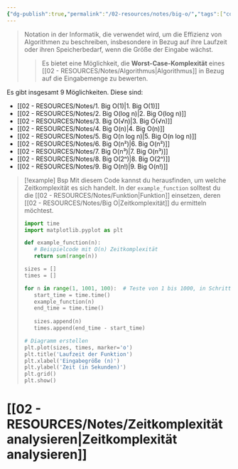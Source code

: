 ```yaml
---
{"dg-publish":true,"permalink":"/02-resources/notes/big-o/","tags":["code/algorithmus","finished"],"noteIcon":"","updated":"2025-08-26T16:35:02.000+02:00"}
---
```


>Notation in der Informatik, die verwendet wird, um die Effizienz von Algorithmen zu beschreiben, insbesondere in Bezug auf ihre Laufzeit oder ihren Speicherbedarf, wenn die Größe der Eingabe wächst. 
>>Es bietet eine Möglichkeit, die **Worst-Case-Komplexität** eines [[02 - RESOURCES/Notes/Algorithmus\|Algorithmus]] in Bezug auf die Eingabemenge zu bewerten.

<style> .container {font-family: sans-serif; text-align: center;} .button-wrapper button {z-index: 1;height: 40px; width: 100px; margin: 10px;padding: 5px;} .excalidraw .App-menu_top .buttonList { display: flex;} .excalidraw-wrapper { height: 800px; margin: 50px; position: relative;} :root[dir="ltr"] .excalidraw .layer-ui__wrapper .zen-mode-transition.App-menu_bottom--transition-left {transform: none;} </style><script src="https://cdn.jsdelivr.net/npm/react@17/umd/react.production.min.js"></script><script src="https://cdn.jsdelivr.net/npm/react-dom@17/umd/react-dom.production.min.js"></script><script type="text/javascript" src="https://cdn.jsdelivr.net/npm/@excalidraw/excalidraw@0/dist/excalidraw.production.min.js"></script><div id="Big_O_2024-08-06_1507.18.excalidraw.md1"></div><script>(function(){const InitialData={"type":"excalidraw","version":2,"source":"https://github.com/zsviczian/obsidian-excalidraw-plugin/releases/tag/2.5.2","elements":[{"type":"line","version":84,"versionNonce":6892358,"index":"a0","isDeleted":false,"id":"1mJiTiT4y8ZrZ1hj_PiTE","fillStyle":"solid","strokeWidth":4,"strokeStyle":"solid","roughness":2,"opacity":100,"angle":0,"x":-402.75,"y":-350.2421875,"strokeColor":"#1e1e1e","backgroundColor":"transparent","width":3,"height":573,"seed":1501122310,"groupIds":[],"frameId":null,"roundness":{"type":2},"boundElements":[],"updated":1722949667262,"link":null,"locked":false,"startBinding":null,"endBinding":null,"lastCommittedPoint":null,"startArrowhead":null,"endArrowhead":null,"points":[[0,0],[3,573]]},{"type":"line","version":131,"versionNonce":1665479110,"index":"a1","isDeleted":false,"id":"HLOmSvmRWonI91gntLdv_","fillStyle":"solid","strokeWidth":4,"strokeStyle":"solid","roughness":2,"opacity":100,"angle":0,"x":-398.75,"y":224.7578125,"strokeColor":"#1e1e1e","backgroundColor":"transparent","width":722,"height":10,"seed":166711942,"groupIds":[],"frameId":null,"roundness":{"type":2},"boundElements":[],"updated":1722949678349,"link":null,"locked":false,"startBinding":null,"endBinding":null,"lastCommittedPoint":null,"startArrowhead":null,"endArrowhead":null,"points":[[0,0],[722,-10]]},{"type":"line","version":87,"versionNonce":1949962374,"index":"a2","isDeleted":false,"id":"MVLd3bhsrXQ0DDZXRnxMp","fillStyle":"solid","strokeWidth":4,"strokeStyle":"solid","roughness":2,"opacity":100,"angle":0,"x":-424.75,"y":-315.2421875,"strokeColor":"#1e1e1e","backgroundColor":"transparent","width":19,"height":35,"seed":1887897862,"groupIds":[],"frameId":null,"roundness":{"type":2},"boundElements":[],"updated":1722949694404,"link":null,"locked":false,"startBinding":null,"endBinding":null,"lastCommittedPoint":null,"startArrowhead":null,"endArrowhead":null,"points":[[0,0],[19,-35]]},{"type":"line","version":26,"versionNonce":1707220422,"index":"a3","isDeleted":false,"id":"heTRFoUlOtaaxFS62LnvR","fillStyle":"solid","strokeWidth":4,"strokeStyle":"solid","roughness":2,"opacity":100,"angle":0,"x":-402.75,"y":-349.2421875,"strokeColor":"#1e1e1e","backgroundColor":"transparent","width":16,"height":24,"seed":888278982,"groupIds":[],"frameId":null,"roundness":{"type":2},"boundElements":[],"updated":1722949700522,"link":null,"locked":false,"startBinding":null,"endBinding":null,"lastCommittedPoint":null,"startArrowhead":null,"endArrowhead":null,"points":[[0,0],[16,24]]},{"type":"line","version":6,"versionNonce":1939390982,"index":"a4","isDeleted":false,"id":"mu7z-cICyx9EZFYWom1di","fillStyle":"solid","strokeWidth":4,"strokeStyle":"solid","roughness":2,"opacity":100,"angle":0,"x":322.25,"y":212.7578125,"strokeColor":"#1e1e1e","backgroundColor":"transparent","width":25,"height":11,"seed":1820751110,"groupIds":[],"frameId":null,"roundness":{"type":2},"boundElements":[],"updated":1722949703441,"link":null,"locked":false,"startBinding":null,"endBinding":null,"lastCommittedPoint":null,"startArrowhead":null,"endArrowhead":null,"points":[[0,0],[-25,-11]]},{"type":"line","version":12,"versionNonce":2045432262,"index":"a5","isDeleted":false,"id":"KmiB5PBgGQwkPsG5GOG2E","fillStyle":"solid","strokeWidth":4,"strokeStyle":"solid","roughness":2,"opacity":100,"angle":0,"x":323.25,"y":214.7578125,"strokeColor":"#1e1e1e","backgroundColor":"transparent","width":20,"height":14,"seed":142512454,"groupIds":[],"frameId":null,"roundness":{"type":2},"boundElements":[],"updated":1722949705509,"link":null,"locked":false,"startBinding":null,"endBinding":null,"lastCommittedPoint":null,"startArrowhead":null,"endArrowhead":null,"points":[[0,0],[-20,14]]},{"type":"text","version":94,"versionNonce":1426517786,"index":"a7","isDeleted":false,"id":"VmkzD7Od","fillStyle":"solid","strokeWidth":4,"strokeStyle":"solid","roughness":2,"opacity":100,"angle":0,"x":-107.75,"y":224.7578125,"strokeColor":"#1e1e1e","backgroundColor":"transparent","width":166.18069458007812,"height":37.800000000000004,"seed":1313352646,"groupIds":[],"frameId":null,"roundness":null,"boundElements":[],"updated":1722949791805,"link":null,"locked":false,"fontSize":28,"fontFamily":6,"text":"Input Size (n)","rawText":"Input Size (n)","textAlign":"left","verticalAlign":"top","containerId":null,"originalText":"Input Size (n)","autoResize":true,"lineHeight":1.35},{"type":"text","version":109,"versionNonce":1204102618,"index":"a8","isDeleted":false,"id":"5x527qAh","fillStyle":"solid","strokeWidth":4,"strokeStyle":"solid","roughness":2,"opacity":100,"angle":4.723593972811037,"x":-471.2557155376151,"y":-162.74233332136933,"strokeColor":"#1e1e1e","backgroundColor":"transparent","width":63.63618469238281,"height":37.800000000000004,"seed":624022918,"groupIds":[],"frameId":null,"roundness":null,"boundElements":[],"updated":1722949802192,"link":null,"locked":false,"fontSize":28,"fontFamily":6,"text":"Time","rawText":"Time","textAlign":"left","verticalAlign":"top","containerId":null,"originalText":"Time","autoResize":true,"lineHeight":1.35},{"type":"arrow","version":111,"versionNonce":1031209882,"index":"aA","isDeleted":false,"id":"aC7CyNDVept5uXE_2_gBq","fillStyle":"solid","strokeWidth":4,"strokeStyle":"solid","roughness":0,"opacity":100,"angle":0,"x":-397.37068965517244,"y":217.8612607758621,"strokeColor":"#2f9e44","backgroundColor":"transparent","width":684,"height":13,"seed":420727578,"groupIds":[],"frameId":null,"roundness":{"type":2},"boundElements":[],"updated":1722949985657,"link":null,"locked":false,"startBinding":null,"endBinding":null,"lastCommittedPoint":null,"startArrowhead":null,"endArrowhead":"arrow","points":[[0,0],[684,-13]]},{"type":"text","version":104,"versionNonce":2107439363,"index":"aC","isDeleted":false,"id":"ove21sdO","fillStyle":"solid","strokeWidth":4,"strokeStyle":"solid","roughness":2,"opacity":100,"angle":0,"x":183.97413793103442,"y":179.48195043103453,"strokeColor":"#2f9e44","backgroundColor":"transparent","width":118.84893798828125,"height":21.6,"seed":119911898,"groupIds":[],"frameId":null,"roundness":null,"boundElements":[],"updated":1730546730535,"link":"[[02 - RESOURCES/Notes/1. Big O(1)\|1. Big O(1)]]","locked":false,"fontSize":16,"fontFamily":6,"text":"📍[[02 - RESOURCES/Notes/1. Big O(1)\|1. Big O(1)]]","rawText":"[[02 - RESOURCES/Notes/1. Big O(1)\|1. Big O(1)]]","textAlign":"left","verticalAlign":"top","containerId":null,"originalText":"📍[[02 - RESOURCES/Notes/1. Big O(1)\|1. Big O(1)]]","autoResize":true,"lineHeight":1.35},{"type":"arrow","version":240,"versionNonce":1644971547,"index":"aD","isDeleted":false,"id":"LoOgqMW6t1kt8BWy6ifxC","fillStyle":"solid","strokeWidth":4,"strokeStyle":"solid","roughness":0,"opacity":100,"angle":0,"x":-396.05685881451797,"y":220.8150583681798,"strokeColor":"#1971c2","backgroundColor":"transparent","width":701.3793103448274,"height":295.1724137931034,"seed":1027489222,"groupIds":[],"frameId":null,"roundness":{"type":2},"boundElements":[],"updated":1722982121448,"link":null,"locked":false,"startBinding":null,"endBinding":null,"lastCommittedPoint":null,"startArrowhead":null,"endArrowhead":"arrow","points":[[0,0],[701.3793103448274,-295.1724137931034]]},{"type":"text","version":150,"versionNonce":902833499,"index":"aE","isDeleted":false,"id":"i4UmpN6W","fillStyle":"solid","strokeWidth":4,"strokeStyle":"solid","roughness":0,"opacity":100,"angle":5.826417420157298,"x":186.76629652870386,"y":-81.60150254208267,"strokeColor":"#1971c2","backgroundColor":"transparent","width":118.40093994140625,"height":21.6,"seed":1549971782,"groupIds":[],"frameId":null,"roundness":null,"boundElements":[],"updated":1722982208212,"link":"[[02 - RESOURCES/Notes/4. Big O(n)\|4. Big O(n)]]","locked":false,"fontSize":16,"fontFamily":6,"text":"📍[[02 - RESOURCES/Notes/4. Big O(n)\|4. Big O(n)]]","rawText":"[[02 - RESOURCES/Notes/4. Big O(n)\|4. Big O(n)]]","textAlign":"left","verticalAlign":"top","containerId":null,"originalText":"📍[[02 - RESOURCES/Notes/4. Big O(n)\|4. Big O(n)]]","autoResize":true,"lineHeight":1.35},{"type":"arrow","version":266,"versionNonce":605427910,"index":"aF","isDeleted":false,"id":"K_YrlPaXFrNzOuku5zMjm","fillStyle":"solid","strokeWidth":4,"strokeStyle":"solid","roughness":0,"opacity":100,"angle":0,"x":-396.05685881451797,"y":221.50471354059363,"strokeColor":"#2f9e44","backgroundColor":"transparent","width":436.551724137931,"height":514.4827586206895,"seed":415027846,"groupIds":[],"frameId":null,"roundness":{"type":2},"boundElements":[],"updated":1722950215422,"link":null,"locked":false,"startBinding":null,"endBinding":null,"lastCommittedPoint":null,"startArrowhead":null,"endArrowhead":"arrow","points":[[0,0],[304.13793103448273,-269.6551724137931],[436.551724137931,-514.4827586206895]]},{"type":"text","version":103,"versionNonce":1404924358,"index":"aG","isDeleted":false,"id":"2T6On7Gk","fillStyle":"solid","strokeWidth":4,"strokeStyle":"solid","roughness":0,"opacity":100,"angle":5.237953054781757,"x":-65.79966964122752,"y":-254.71903501786153,"strokeColor":"#2f9e44","backgroundColor":"transparent","width":124.48095703125,"height":21.6,"seed":1152393626,"groupIds":[],"frameId":null,"roundness":null,"boundElements":[],"updated":1722950584687,"link":"[[02 - RESOURCES/Notes/6. Big O(n²)\|6. Big O(n²)]]","locked":false,"fontSize":16,"fontFamily":6,"text":"📍[[02 - RESOURCES/Notes/6. Big O(n²)\|6. Big O(n²)]]","rawText":"[[02 - RESOURCES/Notes/6. Big O(n²)\|6. Big O(n²)]]","textAlign":"left","verticalAlign":"top","containerId":null,"originalText":"📍[[02 - RESOURCES/Notes/6. Big O(n²)\|6. Big O(n²)]]","autoResize":true,"lineHeight":1.35},{"type":"arrow","version":331,"versionNonce":1788196315,"index":"aH","isDeleted":false,"id":"hDEszIvcG4CXTYRTbn2g3","fillStyle":"solid","strokeWidth":4,"strokeStyle":"solid","roughness":0,"opacity":100,"angle":0,"x":-393.2982381248628,"y":218.7460928509384,"strokeColor":"#1e1e1e","backgroundColor":"transparent","width":331.0344827586206,"height":526.206896551724,"seed":1824666202,"groupIds":[],"frameId":null,"roundness":{"type":2},"boundElements":[],"updated":1722982139388,"link":null,"locked":false,"startBinding":null,"endBinding":null,"lastCommittedPoint":null,"startArrowhead":null,"endArrowhead":"arrow","points":[[0,0],[236.55172413793093,-315.8620689655172],[331.0344827586206,-526.206896551724]]},{"type":"text","version":102,"versionNonce":1157996373,"index":"aI","isDeleted":false,"id":"jxgYVaI0","fillStyle":"solid","strokeWidth":4,"strokeStyle":"solid","roughness":0,"opacity":100,"angle":5.181153299986048,"x":-180.5687530330257,"y":-225.59345473334994,"strokeColor":"#1e1e1e","backgroundColor":"transparent","width":124.48095703125,"height":21.6,"seed":2140206726,"groupIds":[],"frameId":null,"roundness":null,"boundElements":[],"updated":1722982246379,"link":"[[02 - RESOURCES/Notes/7. Big O(n³)\|7. Big O(n³)]]","locked":false,"fontSize":16,"fontFamily":6,"text":"📍[[02 - RESOURCES/Notes/7. Big O(n³)\|7. Big O(n³)]]","rawText":"[[02 - RESOURCES/Notes/7. Big O(n³)\|7. Big O(n³)]]","textAlign":"left","verticalAlign":"top","containerId":null,"originalText":"📍[[02 - RESOURCES/Notes/7. Big O(n³)\|7. Big O(n³)]]","autoResize":true,"lineHeight":1.35},{"type":"arrow","version":758,"versionNonce":805558232,"index":"aJ","isDeleted":false,"id":"75FCY_-VWEWGY4TpMk4pr","fillStyle":"solid","strokeWidth":4,"strokeStyle":"solid","roughness":0,"opacity":100,"angle":0,"x":-393.9878932972766,"y":220.12540319576607,"strokeColor":"#e03131","backgroundColor":"transparent","width":702.4802435085813,"height":110.29992721924208,"seed":533527642,"groupIds":[],"frameId":null,"roundness":{"type":2},"boundElements":[],"updated":1730555396042,"link":null,"locked":false,"startBinding":null,"endBinding":null,"lastCommittedPoint":null,"startArrowhead":null,"endArrowhead":"arrow","points":[[0,0],[301.5182577812396,-98.46701478683252],[702.4802435085813,-110.29992721924208]]},{"type":"text","version":303,"versionNonce":889753256,"index":"aK","isDeleted":false,"id":"HvrhOTay","fillStyle":"solid","strokeWidth":4,"strokeStyle":"solid","roughness":0,"opacity":100,"angle":6.255329072462841,"x":135.1974901063778,"y":75.88423459021385,"strokeColor":"#e03131","backgroundColor":"transparent","width":145.71299743652344,"height":21.6,"seed":848139462,"groupIds":[],"frameId":null,"roundness":null,"boundElements":[],"updated":1730555408725,"link":"[[02 - RESOURCES/Notes/2. Big O(log n)\|2. Big O(log n)]]","locked":false,"fontSize":16,"fontFamily":6,"text":"📍[[02 - RESOURCES/Notes/2. Big O(log n)\|2. Big O(log n)]]","rawText":"[[02 - RESOURCES/Notes/2. Big O(log n)\|2. Big O(log n)]]","textAlign":"left","verticalAlign":"top","containerId":null,"originalText":"📍[[02 - RESOURCES/Notes/2. Big O(log n)\|2. Big O(log n)]]","autoResize":true,"lineHeight":1.35},{"type":"arrow","version":499,"versionNonce":954186587,"index":"aL","isDeleted":false,"id":"mYQV5hambHMjNu5K-bxmW","fillStyle":"solid","strokeWidth":4,"strokeStyle":"solid","roughness":0,"opacity":100,"angle":0,"x":-392.608582952449,"y":217.36678250611084,"strokeColor":"#f08c00","backgroundColor":"transparent","width":640.6896551724138,"height":431.03448275862064,"seed":2140808710,"groupIds":[],"frameId":null,"roundness":{"type":2},"boundElements":[],"updated":1722982127967,"link":null,"locked":false,"startBinding":null,"endBinding":null,"lastCommittedPoint":null,"startArrowhead":null,"endArrowhead":"arrow","points":[[0,0],[321.3793103448275,-114.4827586206896],[640.6896551724138,-431.03448275862064]]},{"type":"text","version":105,"versionNonce":1528169173,"index":"aM","isDeleted":false,"id":"GpNEZvAY","fillStyle":"solid","strokeWidth":4,"strokeStyle":"solid","roughness":0,"opacity":100,"angle":5.494143481980993,"x":111.41482865525556,"y":-191.19674092030877,"strokeColor":"#f08c00","backgroundColor":"transparent","width":159.04103088378906,"height":21.6,"seed":492345946,"groupIds":[],"frameId":null,"roundness":null,"boundElements":[],"updated":1722982288645,"link":"[[02 - RESOURCES/Notes/5. Big O(n log n)\|5. Big O(n log n)]]","locked":false,"fontSize":16,"fontFamily":6,"text":"📍[[02 - RESOURCES/Notes/5. Big O(n log n)\|5. Big O(n log n)]]","rawText":"[[02 - RESOURCES/Notes/5. Big O(n log n)\|5. Big O(n log n)]]","textAlign":"left","verticalAlign":"top","containerId":null,"originalText":"📍[[02 - RESOURCES/Notes/5. Big O(n log n)\|5. Big O(n log n)]]","autoResize":true,"lineHeight":1.35},{"type":"arrow","version":189,"versionNonce":392747029,"index":"aN","isDeleted":false,"id":"Q1yZvAhafkAOA5skbeiZH","fillStyle":"solid","strokeWidth":4,"strokeStyle":"solid","roughness":0,"opacity":100,"angle":0,"x":-388.4706519179663,"y":213.91850664404188,"strokeColor":"#e03131","backgroundColor":"transparent","width":213.1034482758621,"height":533.7931034482758,"seed":868755994,"groupIds":[],"frameId":null,"roundness":{"type":2},"boundElements":[],"updated":1722982143987,"link":null,"locked":false,"startBinding":null,"endBinding":null,"lastCommittedPoint":null,"startArrowhead":null,"endArrowhead":"arrow","points":[[0,0],[161.37931034482756,-277.24137931034477],[213.1034482758621,-533.7931034482758]]},{"type":"text","version":91,"versionNonce":305734939,"index":"aO","isDeleted":false,"id":"K5cYE9rH","fillStyle":"solid","strokeWidth":4,"strokeStyle":"solid","roughness":0,"opacity":100,"angle":4.85990474664134,"x":-267.9075993321572,"y":-275.7660945425127,"strokeColor":"#e03131","backgroundColor":"transparent","width":123.88800048828125,"height":21.6,"seed":546186202,"groupIds":[],"frameId":null,"roundness":null,"boundElements":[],"updated":1722982249051,"link":"[[02 - RESOURCES/Notes/8. Big O(2ⁿ)\|8. Big O(2ⁿ)]]","locked":false,"fontSize":16,"fontFamily":6,"text":"📍[[02 - RESOURCES/Notes/8. Big O(2ⁿ)\|8. Big O(2ⁿ)]]","rawText":"[[02 - RESOURCES/Notes/8. Big O(2ⁿ)\|8. Big O(2ⁿ)]]","textAlign":"left","verticalAlign":"top","containerId":null,"originalText":"📍[[02 - RESOURCES/Notes/8. Big O(2ⁿ)\|8. Big O(2ⁿ)]]","autoResize":true,"lineHeight":1.35},{"type":"arrow","version":91,"versionNonce":1160222421,"index":"aP","isDeleted":false,"id":"v5QeKWt6o0lzlj-yuuORf","fillStyle":"solid","strokeWidth":4,"strokeStyle":"solid","roughness":0,"opacity":100,"angle":0,"x":-388.4706519179663,"y":217.36678250611084,"strokeColor":"#f08c00","backgroundColor":"transparent","width":76.55172413793105,"height":557.9310344827586,"seed":457171098,"groupIds":[],"frameId":null,"roundness":{"type":2},"boundElements":[],"updated":1722982147959,"link":null,"locked":false,"startBinding":null,"endBinding":null,"lastCommittedPoint":null,"startArrowhead":null,"endArrowhead":"arrow","points":[[0,0],[59.31034482758622,-277.24137931034477],[76.55172413793105,-557.9310344827586]]},{"type":"text","version":124,"versionNonce":958071669,"index":"aQ","isDeleted":false,"id":"V5LK8xlr","fillStyle":"solid","strokeWidth":4,"strokeStyle":"solid","roughness":0,"opacity":100,"angle":4.8159130645368435,"x":-391.5195219796958,"y":-291.7358426950329,"strokeColor":"#f08c00","backgroundColor":"transparent","width":122.17695617675781,"height":21.6,"seed":1535307994,"groupIds":[],"frameId":null,"roundness":null,"boundElements":[],"updated":1722982251124,"link":"[[02 - RESOURCES/Notes/9. Big O(n!)\|9. Big O(n!)]]","locked":false,"fontSize":16,"fontFamily":6,"text":"📍[[02 - RESOURCES/Notes/9. Big O(n!)\|9. Big O(n!)]]","rawText":"[[02 - RESOURCES/Notes/9. Big O(n!)\|9. Big O(n!)]]","textAlign":"left","verticalAlign":"top","containerId":null,"originalText":"📍[[02 - RESOURCES/Notes/9. Big O(n!)\|9. Big O(n!)]]","autoResize":true,"lineHeight":1.35},{"type":"arrow","version":154,"versionNonce":1318098392,"index":"aR","isDeleted":false,"id":"2C7Sje0P3c9Pn2L7vIKqv","fillStyle":"solid","strokeWidth":4,"strokeStyle":"solid","roughness":0,"opacity":100,"angle":0,"x":-390.5396174352076,"y":218.05643767852467,"strokeColor":"#1e1e1e","backgroundColor":"transparent","width":702.7586206896551,"height":224.82758620689657,"seed":1811878874,"groupIds":[],"frameId":null,"roundness":{"type":2},"boundElements":[],"updated":1730555675660,"link":null,"locked":false,"startBinding":null,"endBinding":{"elementId":"A3ve2Rqf","focus":-0.6787074296707147,"gap":4.925045869990129,"fixedPoint":null},"lastCommittedPoint":null,"startArrowhead":null,"endArrowhead":"arrow","points":[[0,0],[338.27425366818903,-157.55682530368705],[702.7586206896551,-224.82758620689657]]},{"type":"text","version":113,"versionNonce":1756371672,"index":"aS","isDeleted":false,"id":"A3ve2Rqf","fillStyle":"solid","strokeWidth":4,"strokeStyle":"solid","roughness":0,"opacity":100,"angle":6.029878855035,"x":202.02195938544872,"y":-13.475971316665552,"strokeColor":"#1e1e1e","backgroundColor":"transparent","width":103.94728088378906,"height":17.665279322811056,"seed":653868954,"groupIds":[],"frameId":null,"roundness":null,"boundElements":[{"id":"2C7Sje0P3c9Pn2L7vIKqv","type":"arrow"}],"updated":1730555675660,"link":"[[02 - RESOURCES/Notes/3. Big O(√n)\|3. Big O(√n)]]","locked":false,"fontSize":13.085392090971151,"fontFamily":6,"text":"📍[[02 - RESOURCES/Notes/3. Big O(√n)\|3. Big O(√n)]]","rawText":"[[02 - RESOURCES/Notes/3. Big O(√n)\|3. Big O(√n)]]","textAlign":"left","verticalAlign":"top","containerId":null,"originalText":"📍[[02 - RESOURCES/Notes/3. Big O(√n)\|3. Big O(√n)]]","autoResize":true,"lineHeight":1.35}],"appState":{"theme":"dark","viewBackgroundColor":"#ffffff","currentItemStrokeColor":"#d91212","currentItemBackgroundColor":"#a62f08","currentItemFillStyle":"hachure","currentItemStrokeWidth":4,"currentItemStrokeStyle":"solid","currentItemRoughness":0,"currentItemOpacity":100,"currentItemFontFamily":6,"currentItemFontSize":16,"currentItemTextAlign":"left","currentItemStartArrowhead":null,"currentItemEndArrowhead":"arrow","currentItemArrowType":"round","scrollX":559.1033248113617,"scrollY":435.62813317012717,"zoom":{"value":1},"currentItemRoundness":"round","gridSize":20,"gridStep":5,"gridModeEnabled":false,"gridColor":{"Bold":"rgba(217, 217, 217, 0.5)","Regular":"rgba(230, 230, 230, 0.5)"},"currentStrokeOptions":null,"frameRendering":{"enabled":true,"clip":true,"name":true,"outline":true},"objectsSnapModeEnabled":false,"activeTool":{"type":"selection","customType":null,"locked":false,"lastActiveTool":null}},"files":{}};InitialData.scrollToContent=true;App=()=>{const e=React.useRef(null),t=React.useRef(null),[n,i]=React.useState({width:void 0,height:void 0});return React.useEffect(()=>{i({width:t.current.getBoundingClientRect().width,height:t.current.getBoundingClientRect().height});const e=()=>{i({width:t.current.getBoundingClientRect().width,height:t.current.getBoundingClientRect().height})};return window.addEventListener("resize",e),()=>window.removeEventListener("resize",e)},[t]),React.createElement(React.Fragment,null,React.createElement("div",{className:"excalidraw-wrapper",ref:t},React.createElement(ExcalidrawLib.Excalidraw,{ref:e,width:n.width,height:n.height,initialData:InitialData,viewModeEnabled:!0,zenModeEnabled:!0,gridModeEnabled:!1})))},excalidrawWrapper=document.getElementById("Big_O_2024-08-06_1507.18.excalidraw.md1");ReactDOM.render(React.createElement(App),excalidrawWrapper);})();</script>

Es gibt insgesamt 9 Möglichkeiten. Diese sind:
- [[02 - RESOURCES/Notes/1. Big O(1)\|1. Big O(1)]]
- [[02 - RESOURCES/Notes/2. Big O(log n)\|2. Big O(log n)]]
- [[02 - RESOURCES/Notes/3. Big O(√n)\|3. Big O(√n)]]
- [[02 - RESOURCES/Notes/4. Big O(n)\|4. Big O(n)]]
- [[02 - RESOURCES/Notes/5. Big O(n log n)\|5. Big O(n log n)]]
- [[02 - RESOURCES/Notes/6. Big O(n²)\|6. Big O(n²)]]
- [[02 - RESOURCES/Notes/7. Big O(n³)\|7. Big O(n³)]]
- [[02 - RESOURCES/Notes/8. Big O(2ⁿ)\|8. Big O(2ⁿ)]]
- [[02 - RESOURCES/Notes/9. Big O(n!)\|9. Big O(n!)]]

>[!example] Bsp 
>Mit diesem Code kannst du herausfinden, um welche Zeitkomplexität es sich handelt. In der `example_function` solltest du die [[02 - RESOURCES/Notes/Funktion\|Funktion]] einsetzen, deren [[02 - RESOURCES/Notes/Big O\|Zeitkomplexität]] du ermitteln möchtest.
>```python
>import time
>import matplotlib.pyplot as plt
>
>def example_function(n):
>    # Beispielcode mit O(n) Zeitkomplexität
>    return sum(range(n))
>
>sizes = []
>times = []
>
>for n in range(1, 1001, 100):  # Teste von 1 bis 1000, in Schritten von 100
>    start_time = time.time()
>    example_function(n)
>    end_time = time.time()
>    
>    sizes.append(n)
>    times.append(end_time - start_time)
>
># Diagramm erstellen
>plt.plot(sizes, times, marker='o')
>plt.title('Laufzeit der Funktion')
>plt.xlabel('Eingabegröße (n)')
>plt.ylabel('Zeit (in Sekunden)')
>plt.grid()
>plt.show()
>```


# [[02 - RESOURCES/Notes/Zeitkomplexität analysieren\|Zeitkomplexität analysieren]]